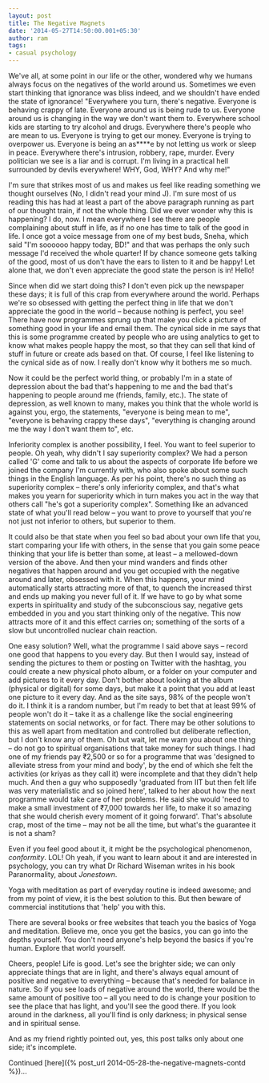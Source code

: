```yaml
---
layout: post
title: The Negative Magnets
date: '2014-05-27T14:50:00.001+05:30'
author: ram
tags:
- casual psychology
---
```


We've all, at some point in our life or the other, wondered why we humans always focus on the negatives of the world around us. Sometimes we even start thinking that ignorance was bliss indeed, and we shouldn't have ended the state of ignorance! "Everywhere you turn, there's negative. Everyone is behaving crappy of late. Everyone around us is being rude to us. Everyone around us is changing in the way we don't want them to. Everywhere school kids are starting to try alcohol and drugs. Everywhere there's people who are mean to us. Everyone is trying to get our money. Everyone is trying to overpower us. Everyone is being an as****e by not letting us work or sleep in peace. Everywhere there's intrusion, robbery, rape, murder. Every politician we see is a liar and is corrupt. I'm living in a practical hell surrounded by devils everywhere! WHY, God, WHY? And why me!"

I'm sure that strikes most of us and makes us feel like reading something we thought ourselves (No, I didn't read your mind J). I'm sure most of us reading this has had at least a part of the above paragraph running as part of our thought train, if not the whole thing. Did we ever wonder why this is happening? I do, now. I mean everywhere I see there are people complaining about stuff in life, as if no one has time to talk of the good in life. I once got a voice message from one of my best buds, Sneha, which said "I'm soooooo happy today, BD!" and that was perhaps the only such message I'd received the whole quarter! If by chance someone gets talking of the good, most of us don't have the ears to listen to it and be happy! Let alone that, we don't even appreciate the good state the person is in! Hello!

Since when did we start doing this? I don't even pick up the newspaper these days; it is full of this crap from everywhere around the world. Perhaps we're so obsessed with getting the perfect thing in life that we don't appreciate the good in the world – because nothing is perfect, you see! There have now programmes sprung up that make you click a picture of something good in your life and email them. The cynical side in me says that this is some programme created by people who are using analytics to get to know what makes people happy the most, so that they can sell that kind of stuff in future or create ads based on that. Of course, I feel like listening to the cynical side as of now. I really don't know why it bothers me so much.

Now it could be the perfect world thing, or probably I'm in a state of depression about the bad that's happening to me and the bad that's happening to people around me (friends, family, etc.). The state of depression, as well known to many, makes you think that the whole world is against you, ergo, the statements, "everyone is being mean to me", "everyone is behaving crappy these days", "everything is changing around me the way I don't want them to", etc.

Inferiority complex is another possibility, I feel. You want to feel superior to people. Oh yeah, why didn't I say superiority complex? We had a person called 'G' come and talk to us about the aspects of corporate life before we joined the company I'm currently with, who also spoke about some such things in the English language. As per his point, there's no such thing as superiority complex – there's only inferiority complex, and that's what makes you yearn for superiority which in turn makes you act in the way that others call "he's got a superiority complex". Something like an advanced state of what you'll read below – you want to prove to yourself that you're not just not inferior to others, but superior to them.

It could also be that state when you feel so bad about your own life that you, start comparing your life with others, in the sense that you gain some peace thinking that your life is better than some, at least – a mellowed-down version of the above. And then your mind wanders and finds other negatives that happen around and you get occupied with the negative around and later, obsessed with it. When this happens, your mind automatically starts attracting more of that, to quench the increased thirst and ends up making you never full of it. If we have to go by what some experts in spirituality and study of the subconscious say, negative gets embedded in you and you start thinking only of the negative. This now attracts more of it and this effect carries on; something of the sorts of a slow but uncontrolled nuclear chain reaction.

One easy solution? Well, what the programme I said above says – record one good that happens to you every day. But then I would say, instead of sending the pictures to them or posting on Twitter with the hashtag, you could create a new physical photo album, or a folder on your computer and add pictures to it every day. Don't bother about looking at the album (physical or digital) for some days, but make it a point that you add at least one picture to it every day. And as the site says, 98% of the people won't do it. I think it is a random number, but I'm ready to bet that at least 99% of people won't do it – take it as a challenge like the social engineering statements on social networks, or for fact. There may be other solutions to this as well apart from meditation and controlled but deliberate reflection, but I don't know any of them. Oh but wait, let me warn you about one thing – do not go to spiritual organisations that take money for such things. I had one of my friends pay ₹2,500 or so for a programme that was 'designed to alleviate stress from your mind and body', by the end of which she felt the activities (or kriyas as they call it) were incomplete and that they didn't help much. And then a guy who supposedly 'graduated from IIT but then felt life was very materialistic and so joined here', talked to her about how the next programme would take care of her problems. He said she would 'need to make a small investment of ₹7,000 towards her life, to make it so amazing that she would cherish every moment of it going forward'. That's absolute crap, most of the time – may not be all the time, but what's the guarantee it is not a sham?

Even if you feel good about it, it might be the psychological phenomenon, _conformity_. LOL! Oh yeah, if you want to learn about it and are interested in psychology, you can try what Dr Richard Wiseman writes in his book Paranormality, about _Jonestown_.

Yoga with meditation as part of everyday routine is indeed awesome; and from my point of view, it is the best solution to this. But then beware of commercial institutions that 'help' you with this.

There are several books or free websites that teach you the basics of Yoga and meditation. Believe me, once you get the basics, you can go into the depths yourself. You don't need anyone's help beyond the basics if you're human. Explore that world yourself.

Cheers, people! Life is good. Let's see the brighter side; we can only appreciate things that are in light, and there's always equal amount of positive and negative to everything – because that's needed for balance in nature. So if you see loads of negative around the world, there would be the same amount of positive too – all you need to do is change your position to see the place that has light, and you'll see the good there. If you look around in the darkness, all you'll find is only darkness; in physical sense and in spiritual sense.

And as my friend rightly pointed out, yes, this post talks only about one side; it's incomplete.

Continued [here]({% post_url 2014-05-28-the-negative-magnets-contd %})...
